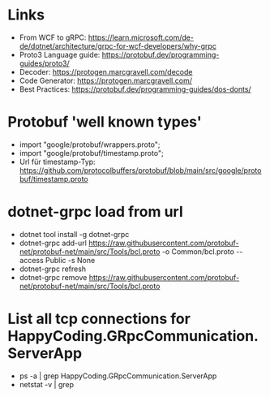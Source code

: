 # Links
- From WCF to gRPC: https://learn.microsoft.com/de-de/dotnet/architecture/grpc-for-wcf-developers/why-grpc 
- Proto3 Language guide: https://protobuf.dev/programming-guides/proto3/ 
- Decoder: https://protogen.marcgravell.com/decode
- Code Generator: https://protogen.marcgravell.com/
- Best Practices: https://protobuf.dev/programming-guides/dos-donts/

# Protobuf 'well known types'
- import "google/protobuf/wrappers.proto";
- import "google/protobuf/timestamp.proto";
- Url für timestamp-Typ: https://github.com/protocolbuffers/protobuf/blob/main/src/google/protobuf/timestamp.proto 

# dotnet-grpc load from url
- dotnet tool install -g dotnet-grpc
- dotnet-grpc add-url https://raw.githubusercontent.com/protobuf-net/protobuf-net/main/src/Tools/bcl.proto -o Common/bcl.proto --access Public -s None
- dotnet-grpc refresh
- dotnet-grpc remove https://raw.githubusercontent.com/protobuf-net/protobuf-net/main/src/Tools/bcl.proto

# List all tcp connections for HappyCoding.GRpcCommunication.ServerApp
- ps -a | grep HappyCoding.GRpcCommunication.ServerApp
- netstat -v | grep <ProcessId>

